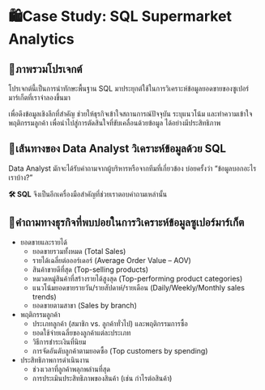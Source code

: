 # 🛍Case Study: SQL Supermarket Analytics 
## 🛒ภาพรวมโปรเจกต์

โปรเจกต์นี้เป็นการนำทักษะพื้นฐาน SQL มาประยุกต์ใช้ในการวิเคราะห์ข้อมูลยอดขายของซูเปอร์มาร์เก็ตที่เราจำลองขึ้นมา

เพื่อดึงข้อมูลเชิงลึกที่สำคัญ ช่วยให้ธุรกิจเข้าใจสถานการณ์ปัจจุบัน ระบุแนวโน้ม และทำความเข้าใจพฤติกรรมลูกค้า เพื่อนำไปสู่การตัดสินใจที่ขับเคลื่อนด้วยข้อมูล ได้อย่างมีประสิทธิภาพ
## 🚀เส้นทางของ Data Analyst วิเคราะห์ข้อมูลด้วย SQL
Data Analyst มักจะได้รับคำถามจากผู้บริหารหรือจากทีมที่เกี่ยวข้อง บ่อยครั้งว่า “ข้อมูลบอกอะไรเราบ้าง?”

**🛠 SQL** จึงเป็นอีกเครื่องมือสำคัญที่ช่วยเราตอบคำถามเหล่านั้น
## 👜คำถามทางธุรกิจที่พบบ่อยในการวิเคราะห์ข้อมูลซูเปอร์มาร์เก็ต
- ยอดขายและรายได้
  - ยอดขายรวมทั้งหมด (Total Sales)
  - รายได้เฉลี่ยต่อออร์เดอร์ (Average Order Value – AOV)
  - สินค้าขายดีที่สุด (Top-selling products)
  - หมวดหมู่สินค้าที่สร้างรายได้สูงสุด (Top-performing product categories)
  - แนวโน้มยอดขายรายวัน/รายสัปดาห์/รายเดือน (Daily/Weekly/Monthly sales trends)
  - ยอดขายตามสาขา (Sales by branch)
- พฤติกรรมลูกค้า
  - ประเภทลูกค้า (สมาชิก vs. ลูกค้าทั่วไป) และพฤติกรรมการซื้อ
  - ยอดใช้จ่ายเฉลี่ยของลูกค้าแต่ละประเภท
  - วิธีการชำระเงินที่นิยม
  - การจัดอันดับลูกค้าตามยอดซื้อ (Top customers by spending)
- ประสิทธิภาพการดำเนินงาน
  - ช่วงเวลาที่ลูกค้าพลุกพล่านที่สุด
  - การประเมินประสิทธิภาพของสินค้า (เช่น กำไรต่อสินค้า)
